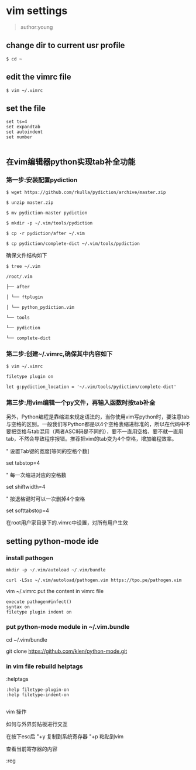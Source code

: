 # vim settings

> author:young

## change dir to current usr profile

```
$ cd ~
```

## edit the vimrc file

```
$ vim ~/.vimrc
```

## set the file

```
set ts=4
set expandtab
set autoindent
set number


```

## 在vim编辑器python实现tab补全功能

### 第一步:安装配置pydiction

```
$ wget https://github.com/rkulla/pydiction/archive/master.zip

$ unzip master.zip

$ mv pydiction-master pydiction

$ mkdir -p ~/.vim/tools/pydiction

$ cp -r pydiction/after ~/.vim

$ cp pydiction/complete-dict ~/.vim/tools/pydiction

```

确保文件结构如下

```
$ tree ~/.vim

/root/.vim

├── after

│ └── ftplugin

│ └── python_pydiction.vim

└── tools

└── pydiction

└── complete-dict

```

### 第二步:创建~/.vimrc,确保其中内容如下

```
$ vim ~/.vimrc

filetype plugin on

let g:pydiction_location = '~/.vim/tools/pydiction/complete-dict'
```

### 第三步:用vim编辑一个py文件，再输入函数时按tab补全





 另外，Python编程是靠缩进来规定语法的，当你使用vim写python时，要注意tab与空格的区别。一般我们写Python都是以4个空格表缩进标准的，所以在代码中不要把空格与tab混用（两者ASCII码是不同的），要不一直用空格，要不就一直用tab，不然会导致程序报错。推荐把vim的tab变为4个空格，增加编程效率。

 " 设置Tab键的宽度[等同的空格个数]

 set tabstop=4

 " 每一次缩进对应的空格数

 set shiftwidth=4

 " 按退格键时可以一次删掉4个空格

 set softtabstop=4

 在root用户家目录下的.vimrc中设置，对所有用户生效

## setting python-mode ide

### install pathogen

```
mkdir -p ~/.vim/autoload ~/.vim/bundle

curl -LSso ~/.vim/autoload/pathogen.vim https://tpo.pe/pathogen.vim

```

vim ~/.vimrc
put the content in vimrc file

```
execute pathogen#infect()
syntax on
filetype plugin indent on

```

### put python-mode module in ~/.vim.bundle

cd ~/.vim/bundle

git clone https://github.com/klen/python-mode.git

### in vim file rebuild helptags

:helptags

```
:help filetype-plugin-on
:help filetype-indent-on


```









vim 
操作

如何与外界剪贴板进行交互

在按下esc后
"+y 复制到系统寄存器
"+p 粘贴到vim

查看当前寄存器的内容

:reg

